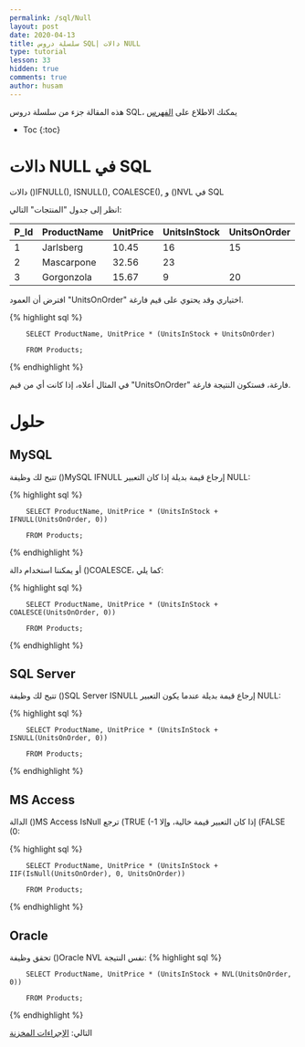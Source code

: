 ```yaml
---
permalink: /sql/Null
layout: post
date: 2020-04-13
title: سلسلة دروس SQL| دالات NULL
type: tutorial
lesson: 33
hidden: true
comments: true
author: husam
---
```


هذه المقالة جزء من سلسلة دروس SQL، يمكنك الاطلاع على [الفهرس](intro)

* Toc
{:toc}

# دالات NULL في SQL

دالات ()IFNULL(), ISNULL(), COALESCE(), و ()NVL  في SQL

انظر إلى جدول "المنتجات" التالي:

| P_Id |	ProductName |	UnitPrice |	UnitsInStock |	UnitsOnOrder |
|------ | ----------------- | ------------ | --------------- | ------------- |
| 1 |	Jarlsberg |	10.45 	| 16 |	15 |
| 2 |	Mascarpone |	32.56 |	23 |
| 3 |	Gorgonzola |	15.67 |	9 |	20 |


افترض أن العمود "UnitsOnOrder" اختياري وقد يحتوي على قيم فارغة.

{% highlight sql %}

		SELECT ProductName, UnitPrice * (UnitsInStock + UnitsOnOrder)

		FROM Products; 

{% endhighlight %}

في المثال أعلاه، إذا كانت أي من قيم "UnitsOnOrder" فارغة، فستكون النتيجة فارغة.

# حلول

## MySQL

تتيح لك وظيفة ()MySQL IFNULL  إرجاع قيمة بديلة إذا كان التعبير NULL:

{% highlight sql %}

		SELECT ProductName, UnitPrice * (UnitsInStock + IFNULL(UnitsOnOrder, 0))

		FROM Products;

{% endhighlight %}

أو يمكننا استخدام دالة  ()COALESCE، كما يلي:

{% highlight sql %}

		SELECT ProductName, UnitPrice * (UnitsInStock + COALESCE(UnitsOnOrder, 0))

		FROM Products;

{% endhighlight %}

## SQL Server

تتيح لك وظيفة  ()SQL Server ISNULL إرجاع قيمة بديلة عندما يكون التعبير NULL:

{% highlight sql %}

		SELECT ProductName, UnitPrice * (UnitsInStock + ISNULL(UnitsOnOrder, 0))

		FROM Products; 

{% endhighlight %}

## MS Access

 الدالة ()MS Access IsNull ترجع (TRUE (-1 إذا كان التعبير قيمة خالية، وإلا (FALSE (0:

{% highlight sql %}

		SELECT ProductName, UnitPrice * (UnitsInStock + IIF(IsNull(UnitsOnOrder), 0, UnitsOnOrder))

		FROM Products; 

{% endhighlight %}

## Oracle

تحقق وظيفة ()Oracle NVL نفس النتيجة:
{% highlight sql %}

		SELECT ProductName, UnitPrice * (UnitsInStock + NVL(UnitsOnOrder, 0))

		FROM Products; 

{% endhighlight %}


التالي: [الإجراءات المخزنة](stored_procedures)

